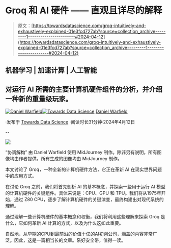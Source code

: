 # Groq 和 AI 硬件 —— 直观且详尽的解释

> 原文：[https://towardsdatascience.com/groq-intuitively-and-exhaustively-explained-01e3fcd727ab?source=collection_archive---------1-----------------------#2024-04-12](https://towardsdatascience.com/groq-intuitively-and-exhaustively-explained-01e3fcd727ab?source=collection_archive---------1-----------------------#2024-04-12)

## 机器学习 | 加速计算 | 人工智能

## 对运行 AI 所需的主要计算机硬件组件的分析，并介绍一种新的重量级玩家。

[](https://medium.com/@danielwarfield1?source=post_page---byline--01e3fcd727ab--------------------------------)[![Daniel Warfield](../Images/c1c8b4dd514f6813e08e401401324bca.png)](https://medium.com/@danielwarfield1?source=post_page---byline--01e3fcd727ab--------------------------------)[](https://towardsdatascience.com/?source=post_page---byline--01e3fcd727ab--------------------------------)[![Towards Data Science](../Images/a6ff2676ffcc0c7aad8aaf1d79379785.png)](https://towardsdatascience.com/?source=post_page---byline--01e3fcd727ab--------------------------------) [Daniel Warfield](https://medium.com/@danielwarfield1?source=post_page---byline--01e3fcd727ab--------------------------------)

·发布于 [Towards Data Science](https://towardsdatascience.com/?source=post_page---byline--01e3fcd727ab--------------------------------) ·阅读时长31分钟·2024年4月12日

--

![](../Images/79731e2d224f71ba9cf157e39ead4666.png)

“协调解构” 由 Daniel Warfield 使用 MidJourney 制作。除非另有说明，所有图像均由作者提供。所有生成的图像均由 MidJourney 制作。

本文讨论了 Groq，一种全新的计算机硬件方法，它正在革新 AI 在现实世界问题中的应用方式。

在讨论 Groq 之前，我们将首先剖析 AI 的基本概念，并探索一些用于运行 AI 模型的计算机硬件的关键组件。具体来说是：CPU、GPU 和 TPU。我们将从1975年开始，通过 Z80 CPU，逐步了解计算机硬件的关键演变，最终构建出对现代系统的理解。

通过理解一些计算机硬件的基本概念和权衡，我们将利用这些理解来探索 Groq 是什么，它如何革新 AI 计算的方式，以及为什么这如此重要。

自然地，从早期的CPU到最前沿的价值十亿的AI初创公司，涵盖的内容非常广泛。因此，这是一篇相当长的文章。系好安全带，值得一读。

